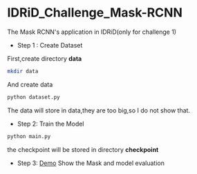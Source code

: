 # IDRiD_Challenge_Mask-RCNN
The Mask RCNN's application in IDRiD(only for challenge 1)

*  Step 1 : Create Dataset

First,create directory **data**
```bash
mkdir data
```
And create data
```python
python dataset.py
```
The data will store in data,they are too big,so I do not show that.

*  Step 2: Train the Model
```python 
python main.py
```
the checkpoint will be stored in directory **checkpoint**


*  Step 3: [Demo](./demo.ipynb)
Show the Mask and model evaluation
